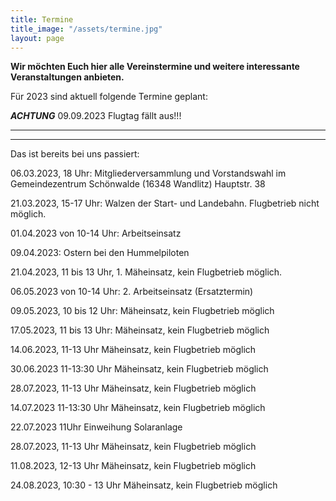 ```yaml
---
title: Termine
title_image: "/assets/termine.jpg"
layout: page
---
```


**Wir möchten Euch hier alle Vereinstermine und weitere interessante Veranstaltungen anbieten.**

Für 2023 sind aktuell folgende Termine geplant:


***ACHTUNG***
09.09.2023 Flugtag fällt aus!!!

__________________________________________________________________________
__________________________________________________________________________

Das ist bereits bei uns passiert:

06.03.2023, 18 Uhr: Mitgliederversammlung und Vorstandswahl im Gemeindezentrum Schönwalde (16348 Wandlitz) Hauptstr. 38

21.03.2023, 15-17 Uhr: Walzen der Start- und Landebahn. Flugbetrieb nicht möglich.

01.04.2023 von 10-14 Uhr: Arbeitseinsatz

09.04.2023: Ostern bei den Hummelpiloten

21.04.2023, 11 bis 13 Uhr, 1. Mäheinsatz, kein Flugbetrieb möglich.

06.05.2023 von 10-14 Uhr: 2. Arbeitseinsatz (Ersatztermin)

09.05.2023, 10 bis 12 Uhr: Mäheinsatz, kein Flugbetrieb möglich

17.05.2023, 11 bis 13 Uhr: Mäheinsatz, kein Flugbetrieb möglich

14.06.2023, 11-13 Uhr  Mäheinsatz, kein Flugbetrieb möglich

30.06.2023 11-13:30 Uhr  Mäheinsatz, kein Flugbetrieb möglich

28.07.2023, 11-13 Uhr  Mäheinsatz, kein Flugbetrieb möglich

14.07.2023 11-13:30 Uhr  Mäheinsatz, kein Flugbetrieb möglich

22.07.2023 11Uhr    Einweihung Solaranlage

28.07.2023, 11-13 Uhr  Mäheinsatz, kein Flugbetrieb möglich

11.08.2023, 12-13 Uhr  Mäheinsatz, kein Flugbetrieb möglich

24.08.2023, 10:30 - 13 Uhr  Mäheinsatz, kein Flugbetrieb möglich
